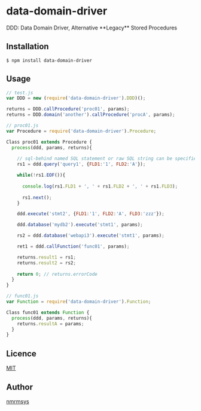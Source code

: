 data-domain-driver
====
DDD: Data Domain Driver, Alternative \*\*Legacy\*\* Stored Procedures

## Installation
```
$ npm install data-domain-driver
```

## Usage
```javascript
// test.js
var DDD = new (require('data-domain-driver').DDD)();

returns = DDD.callProcedure('proc01', params);
returns = DDD.domain('another').callProcedure('procA', params);
```
```javascript
// proc01.js
var Procedure = require('data-domain-driver').Procedure;

Class proc01 extends Procedure {
  process(ddd, params, returns){
    
    // sql-behind named SQL statement or raw SQL string can be specified
    rs1 = ddd.query('query1', {FLD1:'1', FLD2:'A'});

    while(!rs1.EOF()){
      
      console.log(rs1.FLD1 + ', ' + rs1.FLD2 + ', ' + rs1.FLD3);
      
      rs1.next();
    }

    ddd.execute('stmt2', {FLD1:'1', FLD2:'A', FLD3:'zzz'});

    ddd.database('mydb2').execute('stmt1', params);

    rs2 = ddd.database('webapi3').execute('stmt1', params);

    ret1 = ddd.callFunction('func01', params);

    returns.result1 = rs1;
    returns.result2 = rs2;
    
    return 0; // returns.errorCode
  }
}
```
```javascript
// func01.js
var Function = require('data-domain-driver').Function;

Class func01 extends Function {
  process(ddd, params, returns){
    returns.resultA = params;
  }
}
```

## Licence

[MIT](http://opensource.org/licenses/mit-license.php)

## Author

[nmrmsys](https://github.com/nmrmsys)